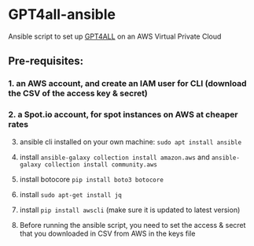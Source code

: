 # GPT4all-ansible
Ansible script to set up [GPT4ALL](https://github.com/nomic-ai/gpt4all) on an AWS Virtual Private Cloud
## Pre-requisites:
### 1. an AWS account, and create an IAM user for CLI (download the CSV of the access key & secret)
### 2. a Spot.io account, for spot instances on AWS at cheaper rates

3. ansible cli installed on your own machine:
```sudo apt install ansible```

4. install
```ansible-galaxy collection install amazon.aws```
and
```ansible-galaxy collection install community.aws```

5. install botocore
```pip install boto3 botocore```

6. install 
```sudo apt-get install jq```

7. install
```pip install awscli``` (make sure it is updated to latest version)

8. Before running the ansible script, you need to set the access & secret that you downloaded in CSV from AWS in the keys file

